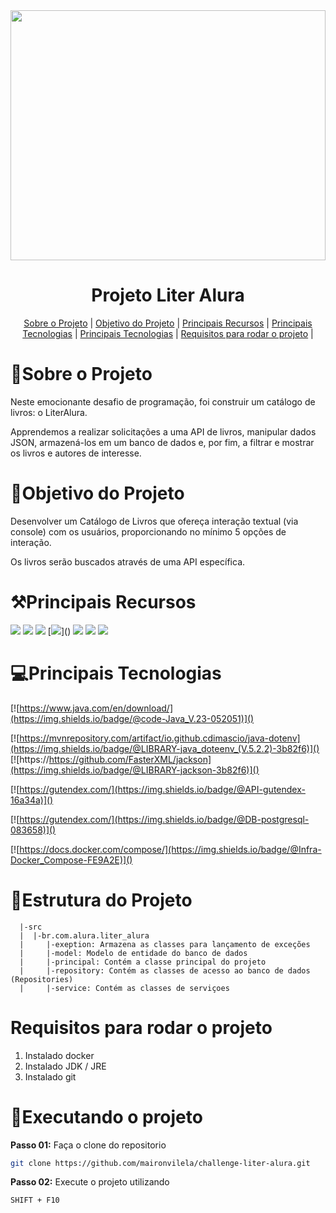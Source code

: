 
<img loading="lazy" src="https://cdn.pixabay.com/photo/2024/02/08/10/27/child-8560775_640.jpg" height="400" width="100%"/>
<h1 align="center">
     Projeto Liter Alura
</h1>

  <p align="center">
    <a href="#sobre-o-projeto">Sobre o Projeto</a> |
    <a href="#objetivo-do-projeto">Objetivo do Projeto</a> |
    <a href="#principais-recursos">Principais Recursos</a> |
    <a href="#principais-tecnologias">Principais Tecnologias</a> |
    <a href="#estrutura-do-projeto">Principais Tecnologias</a> |
    <a href="#requisitos-para-rodar-o-projeto">Requisitos para rodar o projeto</a> |
 
</p>


# 📒Sobre o Projeto

Neste emocionante desafio de programação, foi construir um catálogo de livros: o LiterAlura. 

Apprendemos a realizar solicitações a uma API de livros, manipular dados JSON, armazená-los em um banco de dados e, por fim, a filtrar e mostrar os livros e autores de interesse.


# 🎯Objetivo do Projeto

Desenvolver um Catálogo de Livros que ofereça interação textual (via console) com os usuários, 
proporcionando no mínimo 5 opções de interação. 

Os livros serão buscados através de uma API específica.


# ⚒️Principais Recursos

[![](https://img.shields.io/badge/Configuração_do_ambiente_Java-052051)]()
[![](https://img.shields.io/badge/Criação_do_Projeto-052051)]()
[![](https://img.shields.io/badge/Consumo_da_API-052051)]()
[![](https://img.shields.io/badge/Conversão_de_dados(JSON_para_Objetos)-052051)]()
[![](https://img.shields.io/badge/Análise_da_Resposta_JSON-052051)]()
[![](https://img.shields.io/badge/Inserção_e_consulta_no_banco_de_dados-052051)]()
[![](https://img.shields.io/badge/Exibição_de_resultados_aos_usuários-052051)]()

 

# 💻Principais Tecnologias

[![https://www.java.com/en/download/](https://img.shields.io/badge/@code-Java_V.23-052051)]()

[![https://mvnrepository.com/artifact/io.github.cdimascio/java-dotenv](https://img.shields.io/badge/@LIBRARY-java_doteenv_(V.5.2.2)-3b82f6)]()
[![https://https://github.com/FasterXML/jackson](https://img.shields.io/badge/@LIBRARY-jackson-3b82f6)]()

[![https://gutendex.com/](https://img.shields.io/badge/@API-gutendex-16a34a)]()

[![https://gutendex.com/](https://img.shields.io/badge/@DB-postgresql-083658)]()

[![https://docs.docker.com/compose/](https://img.shields.io/badge/@Infra-Docker_Compose-FE9A2E)]()



# 📂Estrutura do Projeto

```
  |-src
  |  |-br.com.alura.liter_alura
  |     |-exeption: Armazena as classes para lançamento de exceções
  |     |-model: Modelo de entidade do banco de dados
  |     |-principal: Contém a classe principal do projeto
  |     |-repository: Contém as classes de acesso ao banco de dados (Repositories)
  |     |-service: Contém as classes de serviçoes
```

# Requisitos para rodar o projeto
1. Instalado docker
2. Instalado JDK / JRE
3. Instalado git

# 🚀Executando o projeto


**Passo 01:** Faça o clone do repositorio
```bash
git clone https://github.com/maironvilela/challenge-liter-alura.git
```

**Passo 02:** Execute o projeto utilizando 
```bash
SHIFT + F10
```

